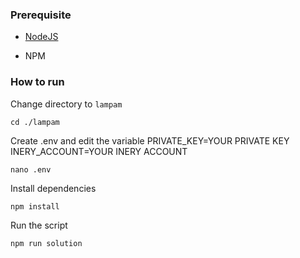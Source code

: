 ### Prerequisite

- [NodeJS](https://nodejs.org/en/)

- NPM



### How to run

Change directory to ```lampam```

```shell
cd ./lampam
```

Create .env and edit the variable
PRIVATE_KEY=YOUR PRIVATE KEY
INERY_ACCOUNT=YOUR INERY ACCOUNT

```shell
nano .env
```

Install dependencies

```shell
npm install
```

Run the script

```
npm run solution
```
